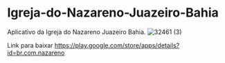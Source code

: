 # Igreja-do-Nazareno-Juazeiro-Bahia
 Aplicativo da Igreja do Nazareno Juazeiro Bahia.
![32461 (3)](https://user-images.githubusercontent.com/57531903/80246565-00a58600-8643-11ea-929a-3529ecf50144.jpg)

Link para baixar 
https://play.google.com/store/apps/details?id=br.com.nazareno 
